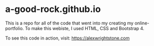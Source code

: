 # a-good-rock.github.io

This is a repo for all of the code that went into my creating my online-portfolio.  To make this webiste, I used HTML, CSS and Bootstrap 4.

To see this code in action, visit: https://alexwrightstone.com
